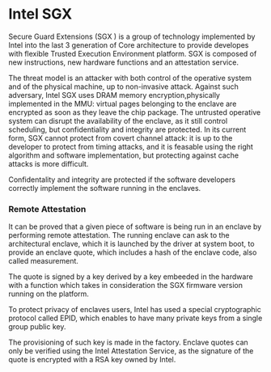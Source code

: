 # Intel SGX

Secure Guard Extensions (SGX ) is a group of technology implemented by Intel into the last 3 generation of Core architecture to provide developes with flexible Trusted Execution Environment platform. SGX is composed of new instructions, new hardware functions and an attestation service.

The threat model is an attacker with both control of the operative system and of the physical machine, up to non-invasive attack. Against such adversary, Intel SGX uses DRAM memory encryption,physically implemented in the MMU: virtual pages belonging to the enclave are encrypted as soon as they leave the chip package. The untrusted operative system can disrupt the availability of the enclave, as it still control scheduling, but confidentiality and integrity are protected. In its current form, SGX cannot protect from covert channel attack: it is up to the developer to protect from timing attacks, and it is feasable using the right algorithm and software implementation, but protecting against cache attacks is more difficult. 

Confidentality and integrity are protected if the software developers  correctly implement the software running in the enclaves. 

### Remote Attestation

It can be proved that a given piece of software is being run in an enclave by performing remote attestation. The running enclave can ask to the architectural enclave, which it is launched by the driver at system boot, to provide an enclave quote, which includes a hash of the enclave code, also called measurement. 

The quote is signed by a key derived by a key embeeded in the hardware with a function which takes in consideration the SGX firmware version running on the platform. 

To protect privacy of enclaves users, Intel has used a special cryptographic protocol called EPID, which enables to have many private keys from a single group public key. 

The provisioning of such key is made in the factory. Enclave quotes can only be verified using the Intel Attestation Service, as the signature of the quote is encrypted with a RSA key owned by Intel. 

